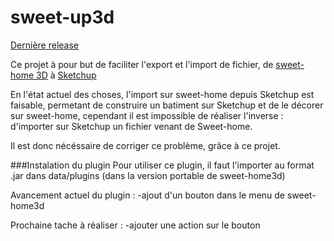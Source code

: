 # sweet-up3d
[Dernière release](https://github.com/zeptoline/sweet-up3d/releases/tag/v1.0)

Ce projet à pour but de faciliter l'export et l'import de fichier, de [sweet-home 3D](http://www.sweethome3d.com/) à [Sketchup](http://www.sketchup.com/)

En l'état actuel des choses, l'import sur sweet-home depuis Sketchup est faisable, permetant de construire un batiment sur Sketchup et de le décorer sur sweet-home, cependant il est impossible de réaliser l'inverse : d'importer sur Sketchup un fichier venant de Sweet-home.

Il est donc nécéssaire de corriger ce problème, grâce à ce projet.


###Instalation du plugin
Pour utiliser ce plugin, il faut l'importer au format .jar dans data/plugins (dans la version portable de sweet-home3d)

Avancement actuel du plugin :
  -ajout d'un bouton dans le menu de sweet-home3d

Prochaine tache à réaliser :
  -ajouter une action sur le bouton

